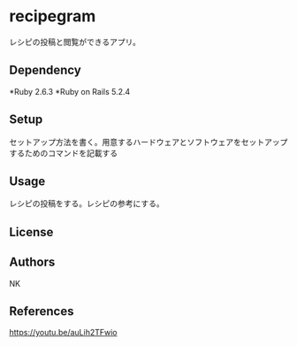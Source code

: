 
# recipegram
レシピの投稿と閲覧ができるアプリ。

## Dependency
*Ruby 2.6.3
*Ruby on Rails 5.2.4

## Setup
セットアップ方法を書く。用意するハードウェアとソフトウェアをセットアップするためのコマンドを記載する

## Usage
レシピの投稿をする。レシピの参考にする。

## License

## Authors
NK

## References
https://youtu.be/auLih2TFwio
